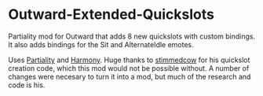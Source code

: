 # Outward-Extended-Quickslots
Partiality mod for Outward that adds 8 new quickslots with custom bindings.
It also adds bindings for the Sit and AlternateIdle emotes.

Uses [Partiality](https://github.com/PartialityModding) and [Harmony](https://github.com/pardeike/Harmony).
Huge thanks to [stimmedcow](https://github.com/stimmedcow/Outward/tree/master/ExtendedHotbar) for his quickslot creation code, which this mod would not be possible without. A number of changes were necesary to turn it into a mod, but much of the research and code is his.